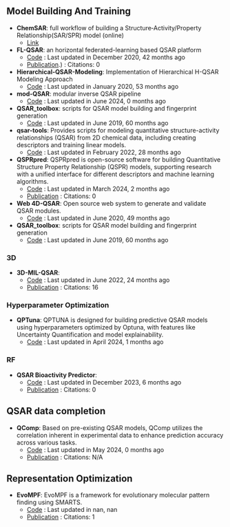 
## **Model Building And Training**
- **ChemSAR**: full workflow of building a Structure‑Activity/Property Relationship(SAR/SPR) model (online)
	- [Link](http://chemsar.scbdd.com/)
- **FL-QSAR**: an horizontal federated-learning based QSAR platform
	- [Code](https://github.com/bm2-lab/FL-QSAR) : Last updated in December 2020, 42 months ago
	- [Publication](https://doi.org/10.1021/ci500747n).) : Citations: 0
- **Hierarchical-QSAR-Modeling**: Implementation of Hierarchical H-QSAR Modeling Approach
	- [Code](https://github.com/XinhaoLi74/Hierarchical-QSAR-Modeling) : Last updated in January 2020, 53 months ago
- **mod-QSAR**: modular inverse QSAR pipeline
	- [Code](https://github.com/NikhilMukraj/mod-qsar) : Last updated in June 2024, 0 months ago
- **QSAR_toolbox**: scripts for QSAR model building and fingerprint generation
	- [Code](https://github.com/iwatobipen/QSAR_TOOLBOX) : Last updated in June 2019, 60 months ago
- **qsar-tools**: Provides scripts for modeling quantitative structure-activity relationships (QSAR) from 2D chemical data, including creating descriptors and training linear models.
	- [Code](https://github.com/dkoes/qsar-tools) : Last updated in February 2022, 28 months ago
- **QSPRpred**: QSPRpred is open-source software for building Quantitative Structure Property Relationship (QSPR) models, supporting research with a unified interface for different descriptors and machine learning algorithms.
	- [Code](https://github.com/CDDLeiden/QSPRpred) : Last updated in March 2024, 2 months ago
	- [Publication](https://doi.org/10.26434/chemrxiv-2024-m9989) : Citations: 0
- **Web 4D-QSAR**: Open source web system to generate and validate QSAR modules.
	- [Code](https://github.com/rougeth/Web-4D-QSAR) : Last updated in June 2020, 49 months ago
- **QSAR_toolbox**: scripts for QSAR model building and fingerprint generation
	- [Code](https://github.com/iwatobipen/QSAR_TOOLBOX) : Last updated in June 2019, 60 months ago
### **3D**
- **3D-MIL-QSAR**: 
	- [Code](https://github.com/cimm-kzn/3D-MIL-QSAR) : Last updated in June 2022, 24 months ago
	- [Publication](https://doi.org/10.1021/acs.jcim.1c00692) : Citations: 16
### **Hyperparameter Optimization**
- **QPTuna**: QPTUNA is designed for building predictive QSAR models using hyperparameters optimized by Optuna, with features like Uncertainty Quantification and model explainability.
	- [Code](https://github.com/MolecularAI/Qptuna) : Last updated in April 2024, 1 months ago
### **RF**
- **QSAR Bioactivity Predictor**: 
	- [Code](https://github.com/AtilMohAmine/QSAR-Bioactivity-Predictor) : Last updated in December 2023, 6 months ago
	- [Publication](https://doi.org/10.1007/s42485-023-00124-6) : Citations: 0

## **QSAR data completion**
- **QComp**: Based on pre-existing QSAR models, QComp utilizes the correlation inherent in experimental data to enhance prediction accuracy across various tasks.
	- [Code](https://github.com/iceplussss/QSAR-Complete) : Last updated in May 2024, 0 months ago
	- [Publication](https://arxiv.org/pdf/2405.11703) : Citations: N/A

## **Representation Optimization**
- **EvoMPF**: EvoMPF is a framework for evolutionary molecular pattern finding using SMARTS.
	- [Code](https://zivgitlab.uni-muenster.de/ag-glorius/published-paper/evompf) : Last updated in nan, nan
	- [Publication](https://doi.org/10.1016/j.chempr.2024.02.004) : Citations: 1
